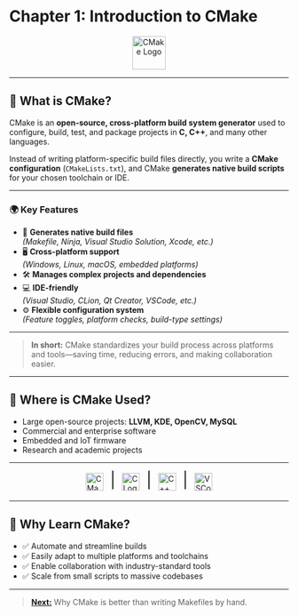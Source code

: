 # Chapter 1: Introduction to CMake

<p align="center">
    <img src="https://cmake.org/wp-content/uploads/2023/08/CMake-Mark-1.svg" alt="CMake Logo" width="60" style="vertical-align:middle;"/>
</p>

---

## 🚀 What is CMake?

CMake is an **open-source, cross-platform build system generator** used to configure, build, test, and package projects in **C, C++**, and many other languages.

Instead of writing platform-specific build files directly, you write a **CMake configuration** (`CMakeLists.txt`), and CMake **generates native build scripts** for your chosen toolchain or IDE.

---

### 🌍 Key Features

- 🔄 **Generates native build files**  
  _(Makefile, Ninja, Visual Studio Solution, Xcode, etc.)_
- 🖥️ **Cross-platform support**  
  _(Windows, Linux, macOS, embedded platforms)_
- 🛠️ **Manages complex projects and dependencies**
- 💻 **IDE-friendly**  
  _(Visual Studio, CLion, Qt Creator, VSCode, etc.)_
- ⚙️ **Flexible configuration system**  
  _(Feature toggles, platform checks, build-type settings)_

---

> **In short:** CMake standardizes your build process across platforms and tools—saving time, reducing errors, and making collaboration easier.

---

## 🧩 Where is CMake Used?

- Large open-source projects: **LLVM, KDE, OpenCV, MySQL**
- Commercial and enterprise software
- Embedded and IoT firmware
- Research and academic projects

---

<div style="display: flex; align-items: center; justify-content: center; gap: 12px;">
  <img src="https://cmake.org/wp-content/uploads/2023/08/CMake-Mark-1.svg" alt="CMake Logo" height="32">
  <span style="font-size: 28px; padding-bottom: 6px;">|</span>
  <img src="https://upload.wikimedia.org/wikipedia/commons/1/19/C_Logo.png" alt="C Logo" height="32">
  <span style="font-size: 28px; padding-bottom: 6px;">|</span>
  <img src="https://upload.wikimedia.org/wikipedia/commons/1/18/ISO_C%2B%2B_Logo.svg" alt="C++ Logo" height="32">
  <span style="font-size: 28px; padding-bottom: 6px;">|</span>
  <img src="https://upload.wikimedia.org/wikipedia/commons/9/9a/Visual_Studio_Code_1.35_icon.svg" alt="VSCode Logo" height="32">
</div>

---

## 🎯 Why Learn CMake?

- ✅ Automate and streamline builds
- ✅ Easily adapt to multiple platforms and toolchains
- ✅ Enable collaboration with industry-standard tools
- ✅ Scale from small scripts to massive codebases

---

> [**Next:**](Chapter_2.md) Why CMake is better than writing Makefiles by hand.
